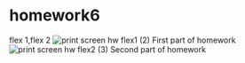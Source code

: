 # homework6
flex 1,flex 2
![print screen hw flex1 (2)](https://github.com/jfrlysona/homework6/assets/95244422/e84f5eaa-e9ed-4d95-beb6-3de7c2a6f370)
First part of homework
![print screen hw flex2 (3)](https://github.com/jfrlysona/homework6/assets/95244422/83c20f5e-f77f-490c-8d74-3c01670a979c)
Second part of homework
